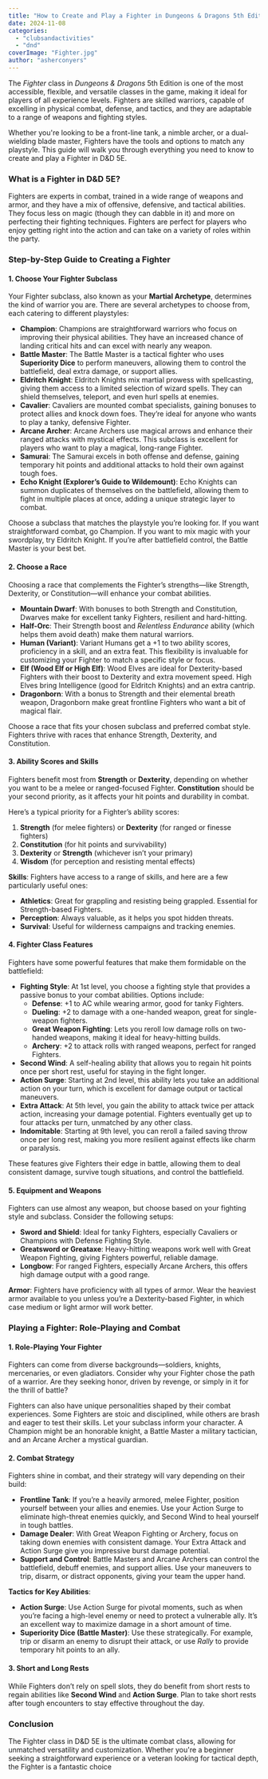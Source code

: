 ```yaml
---
title: "How to Create and Play a Fighter in Dungeons & Dragons 5th Edition"
date: 2024-11-08
categories: 
  - "clubsandactivities"
  - "dnd"
coverImage: "Fighter.jpg"
author: "asherconyers"
---
```


The _Fighter_ class in _Dungeons & Dragons_ 5th Edition is one of the most accessible, flexible, and versatile classes in the game, making it ideal for players of all experience levels. Fighters are skilled warriors, capable of excelling in physical combat, defense, and tactics, and they are adaptable to a range of weapons and fighting styles.

Whether you're looking to be a front-line tank, a nimble archer, or a dual-wielding blade master, Fighters have the tools and options to match any playstyle. This guide will walk you through everything you need to know to create and play a Fighter in D&D 5E.

### **What is a Fighter in D&D 5E?**

Fighters are experts in combat, trained in a wide range of weapons and armor, and they have a mix of offensive, defensive, and tactical abilities. They focus less on magic (though they can dabble in it) and more on perfecting their fighting techniques. Fighters are perfect for players who enjoy getting right into the action and can take on a variety of roles within the party.

### **Step-by-Step Guide to Creating a Fighter**

#### 1\. **Choose Your Fighter Subclass**

Your Fighter subclass, also known as your **Martial Archetype**, determines the kind of warrior you are. There are several archetypes to choose from, each catering to different playstyles:

- **Champion**: Champions are straightforward warriors who focus on improving their physical abilities. They have an increased chance of landing critical hits and can excel with nearly any weapon.
- **Battle Master**: The Battle Master is a tactical fighter who uses **Superiority Dice** to perform maneuvers, allowing them to control the battlefield, deal extra damage, or support allies.
- **Eldritch Knight**: Eldritch Knights mix martial prowess with spellcasting, giving them access to a limited selection of wizard spells. They can shield themselves, teleport, and even hurl spells at enemies.
- **Cavalier**: Cavaliers are mounted combat specialists, gaining bonuses to protect allies and knock down foes. They’re ideal for anyone who wants to play a tanky, defensive Fighter.
- **Arcane Archer**: Arcane Archers use magical arrows and enhance their ranged attacks with mystical effects. This subclass is excellent for players who want to play a magical, long-range Fighter.
- **Samurai**: The Samurai excels in both offense and defense, gaining temporary hit points and additional attacks to hold their own against tough foes.
- **Echo Knight (Explorer’s Guide to Wildemount)**: Echo Knights can summon duplicates of themselves on the battlefield, allowing them to fight in multiple places at once, adding a unique strategic layer to combat.

Choose a subclass that matches the playstyle you’re looking for. If you want straightforward combat, go Champion. If you want to mix magic with your swordplay, try Eldritch Knight. If you’re after battlefield control, the Battle Master is your best bet.

#### 2\. **Choose a Race**

Choosing a race that complements the Fighter’s strengths—like Strength, Dexterity, or Constitution—will enhance your combat abilities.

- **Mountain Dwarf**: With bonuses to both Strength and Constitution, Dwarves make for excellent tanky Fighters, resilient and hard-hitting.
- **Half-Orc**: Their Strength boost and _Relentless Endurance_ ability (which helps them avoid death) make them natural warriors.
- **Human (Variant)**: Variant Humans get a +1 to two ability scores, proficiency in a skill, and an extra feat. This flexibility is invaluable for customizing your Fighter to match a specific style or focus.
- **Elf (Wood Elf or High Elf)**: Wood Elves are ideal for Dexterity-based Fighters with their boost to Dexterity and extra movement speed. High Elves bring Intelligence (good for Eldritch Knights) and an extra cantrip.
- **Dragonborn**: With a bonus to Strength and their elemental breath weapon, Dragonborn make great frontline Fighters who want a bit of magical flair.

Choose a race that fits your chosen subclass and preferred combat style. Fighters thrive with races that enhance Strength, Dexterity, and Constitution.

#### 3\. **Ability Scores and Skills**

Fighters benefit most from **Strength** or **Dexterity**, depending on whether you want to be a melee or ranged-focused Fighter. **Constitution** should be your second priority, as it affects your hit points and durability in combat.

Here’s a typical priority for a Fighter’s ability scores:

1. **Strength** (for melee fighters) or **Dexterity** (for ranged or finesse fighters)
2. **Constitution** (for hit points and survivability)
3. **Dexterity** or **Strength** (whichever isn’t your primary)
4. **Wisdom** (for perception and resisting mental effects)

**Skills**: Fighters have access to a range of skills, and here are a few particularly useful ones:

- **Athletics**: Great for grappling and resisting being grappled. Essential for Strength-based Fighters.
- **Perception**: Always valuable, as it helps you spot hidden threats.
- **Survival**: Useful for wilderness campaigns and tracking enemies.

#### 4\. **Fighter Class Features**

Fighters have some powerful features that make them formidable on the battlefield:

- **Fighting Style**: At 1st level, you choose a fighting style that provides a passive bonus to your combat abilities. Options include:
    - **Defense**: +1 to AC while wearing armor, good for tanky Fighters.
    - **Dueling**: +2 to damage with a one-handed weapon, great for single-weapon fighters.
    - **Great Weapon Fighting**: Lets you reroll low damage rolls on two-handed weapons, making it ideal for heavy-hitting builds.
    - **Archery**: +2 to attack rolls with ranged weapons, perfect for ranged Fighters.
- **Second Wind**: A self-healing ability that allows you to regain hit points once per short rest, useful for staying in the fight longer.
- **Action Surge**: Starting at 2nd level, this ability lets you take an additional action on your turn, which is excellent for damage output or tactical maneuvers.
- **Extra Attack**: At 5th level, you gain the ability to attack twice per attack action, increasing your damage potential. Fighters eventually get up to four attacks per turn, unmatched by any other class.
- **Indomitable**: Starting at 9th level, you can reroll a failed saving throw once per long rest, making you more resilient against effects like charm or paralysis.

These features give Fighters their edge in battle, allowing them to deal consistent damage, survive tough situations, and control the battlefield.

#### 5\. **Equipment and Weapons**

Fighters can use almost any weapon, but choose based on your fighting style and subclass. Consider the following setups:

- **Sword and Shield**: Ideal for tanky Fighters, especially Cavaliers or Champions with Defense Fighting Style.
- **Greatsword or Greataxe**: Heavy-hitting weapons work well with Great Weapon Fighting, giving Fighters powerful, reliable damage.
- **Longbow**: For ranged Fighters, especially Arcane Archers, this offers high damage output with a good range.

**Armor**: Fighters have proficiency with all types of armor. Wear the heaviest armor available to you unless you’re a Dexterity-based Fighter, in which case medium or light armor will work better.

### **Playing a Fighter: Role-Playing and Combat**

#### 1\. **Role-Playing Your Fighter**

Fighters can come from diverse backgrounds—soldiers, knights, mercenaries, or even gladiators. Consider why your Fighter chose the path of a warrior. Are they seeking honor, driven by revenge, or simply in it for the thrill of battle?

Fighters can also have unique personalities shaped by their combat experiences. Some Fighters are stoic and disciplined, while others are brash and eager to test their skills. Let your subclass inform your character. A Champion might be an honorable knight, a Battle Master a military tactician, and an Arcane Archer a mystical guardian.

#### 2\. **Combat Strategy**

Fighters shine in combat, and their strategy will vary depending on their build:

- **Frontline Tank**: If you’re a heavily armored, melee Fighter, position yourself between your allies and enemies. Use your Action Surge to eliminate high-threat enemies quickly, and Second Wind to heal yourself in tough battles.
- **Damage Dealer**: With Great Weapon Fighting or Archery, focus on taking down enemies with consistent damage. Your Extra Attack and Action Surge give you impressive burst damage potential.
- **Support and Control**: Battle Masters and Arcane Archers can control the battlefield, debuff enemies, and support allies. Use your maneuvers to trip, disarm, or distract opponents, giving your team the upper hand.

**Tactics for Key Abilities**:

- **Action Surge**: Use Action Surge for pivotal moments, such as when you’re facing a high-level enemy or need to protect a vulnerable ally. It’s an excellent way to maximize damage in a short amount of time.
- **Superiority Dice (Battle Master)**: Use these strategically. For example, trip or disarm an enemy to disrupt their attack, or use _Rally_ to provide temporary hit points to an ally.

#### 3\. **Short and Long Rests**

While Fighters don’t rely on spell slots, they do benefit from short rests to regain abilities like **Second Wind** and **Action Surge**. Plan to take short rests after tough encounters to stay effective throughout the day.

### **Conclusion**

The Fighter class in D&D 5E is the ultimate combat class, allowing for unmatched versatility and customization. Whether you're a beginner seeking a straightforward experience or a veteran looking for tactical depth, the Fighter is a fantastic choice
